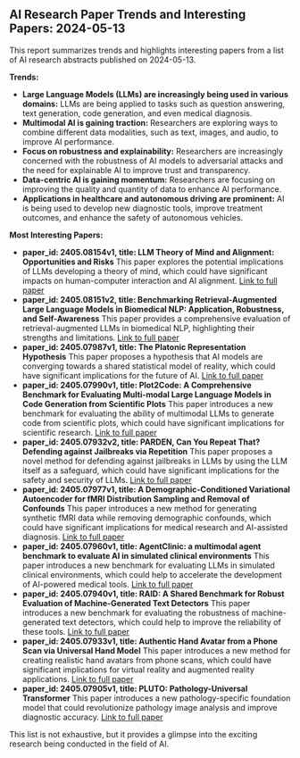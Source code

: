 ## AI Research Paper Trends and Interesting Papers: 2024-05-13

This report summarizes trends and highlights interesting papers from a list of AI research abstracts published on 2024-05-13.

**Trends:**

* **Large Language Models (LLMs) are increasingly being used in various domains:** LLMs are being applied to tasks such as question answering, text generation, code generation, and even medical diagnosis.
* **Multimodal AI is gaining traction:** Researchers are exploring ways to combine different data modalities, such as text, images, and audio, to improve AI performance.
* **Focus on robustness and explainability:** Researchers are increasingly concerned with the robustness of AI models to adversarial attacks and the need for explainable AI to improve trust and transparency.
* **Data-centric AI is gaining momentum:** Researchers are focusing on improving the quality and quantity of data to enhance AI performance.
* **Applications in healthcare and autonomous driving are prominent:** AI is being used to develop new diagnostic tools, improve treatment outcomes, and enhance the safety of autonomous vehicles.

**Most Interesting Papers:**

* **paper_id: 2405.08154v1, title: LLM Theory of Mind and Alignment: Opportunities and Risks**
    This paper explores the potential implications of LLMs developing a theory of mind, which could have significant impacts on human-computer interaction and AI alignment. 
    [Link to full paper](https://arxiv.org/abs/2405.08154v1)
* **paper_id: 2405.08151v2, title: Benchmarking Retrieval-Augmented Large Language Models in Biomedical NLP: Application, Robustness, and Self-Awareness**
    This paper provides a comprehensive evaluation of retrieval-augmented LLMs in biomedical NLP, highlighting their strengths and limitations.
    [Link to full paper](https://arxiv.org/abs/2405.08151v2)
* **paper_id: 2405.07987v1, title: The Platonic Representation Hypothesis**
    This paper proposes a hypothesis that AI models are converging towards a shared statistical model of reality, which could have significant implications for the future of AI.
    [Link to full paper](https://arxiv.org/abs/2405.07987v1)
* **paper_id: 2405.07990v1, title: Plot2Code: A Comprehensive Benchmark for Evaluating Multi-modal Large Language Models in Code Generation from Scientific Plots**
    This paper introduces a new benchmark for evaluating the ability of multimodal LLMs to generate code from scientific plots, which could have significant implications for scientific research.
    [Link to full paper](https://arxiv.org/abs/2405.07990v1)
* **paper_id: 2405.07932v2, title: PARDEN, Can You Repeat That? Defending against Jailbreaks via Repetition**
    This paper proposes a novel method for defending against jailbreaks in LLMs by using the LLM itself as a safeguard, which could have significant implications for the safety and security of LLMs.
    [Link to full paper](https://arxiv.org/abs/2405.07932v2)
* **paper_id: 2405.07977v1, title: A Demographic-Conditioned Variational Autoencoder for fMRI Distribution Sampling and Removal of Confounds**
    This paper introduces a new method for generating synthetic fMRI data while removing demographic confounds, which could have significant implications for medical research and AI-assisted diagnosis.
    [Link to full paper](https://arxiv.org/abs/2405.07977v1)
* **paper_id: 2405.07960v1, title: AgentClinic: a multimodal agent benchmark to evaluate AI in simulated clinical environments**
    This paper introduces a new benchmark for evaluating LLMs in simulated clinical environments, which could help to accelerate the development of AI-powered medical tools.
    [Link to full paper](https://arxiv.org/abs/2405.07960v1)
* **paper_id: 2405.07940v1, title: RAID: A Shared Benchmark for Robust Evaluation of Machine-Generated Text Detectors**
    This paper introduces a new benchmark for evaluating the robustness of machine-generated text detectors, which could help to improve the reliability of these tools.
    [Link to full paper](https://arxiv.org/abs/2405.07940v1)
* **paper_id: 2405.07933v1, title: Authentic Hand Avatar from a Phone Scan via Universal Hand Model**
    This paper introduces a new method for creating realistic hand avatars from phone scans, which could have significant implications for virtual reality and augmented reality applications.
    [Link to full paper](https://arxiv.org/abs/2405.07933v1)
* **paper_id: 2405.07905v1, title: PLUTO: Pathology-Universal Transformer**
    This paper introduces a new pathology-specific foundation model that could revolutionize pathology image analysis and improve diagnostic accuracy.
    [Link to full paper](https://arxiv.org/abs/2405.07905v1)

This list is not exhaustive, but it provides a glimpse into the exciting research being conducted in the field of AI. 
